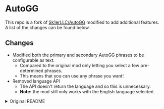# AutoGG

This repo is a fork of [Sk1erLLC/AutoGG](https://github.com/Sk1erLLC/AutoGG) modified to add additional features.  A list of the changes can be found below.

## Changes

- Modified both the primary and secondary AutoGG phrases to be configurable as text.
  - Compared to the original mod only letting you select a few pre-determined phrases.
  - This means that you can use any phrase you want!
- Removed language API
  - The API doesn't return the language and so this is unnecessary.
  - **Note:** the mod still only works with the English language selected.

<details>
<summary>Original README</summary>

# AutoGG
AutoGG is a Minecraft Forge mod developed by [Sk1er LLC](https://github.com/Sk1erLLC) that allows you to automatically say a selected phrase after a game has ended on supported servers.

## Support
Join [our support Discord](https://discord.gg/d4KFR9H) for support.

## Developing
**Requirements:**
- JDK (Java Development Kit) 8
  * [AdoptOpenJDK](https://adoptopenjdk.net/)
  * [Other OpenJDK distributions](https://en.wikipedia.org/wiki/OpenJDK#OpenJDK_builds)
  * [Oracle JDK (proprietary)](https://www.oracle.com/java/technologies/javase/javase-jdk8-downloads.html)

- A Java IDE, we recommend using [IntelliJ IDEA](https://jetbrains.com/idea/)

## Building
**Unix-based systems (GNU/Linux, OSX, etc):**
```bash
$ ./gradlew build
```

**Microsoft Windows:**
```batch
> gradlew.bat build
```

Artifacts will be placed under `build/libs` directory.

## License
AutoGG is licensed under **GNU GPLv3**, see: [LICENSE](LICENSE).

</details>